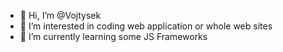 - 👋 Hi, I’m @Vojtysek
- 👀 I’m interested in coding web application or whole web sites
- 🌱 I’m currently learning some JS Frameworks

<!---
Vojtysek/Vojtysek is a ✨ special ✨ repository because its `README.md` (this file) appears on your GitHub profile.
You can click the Preview link to take a look at your changes.
--->
